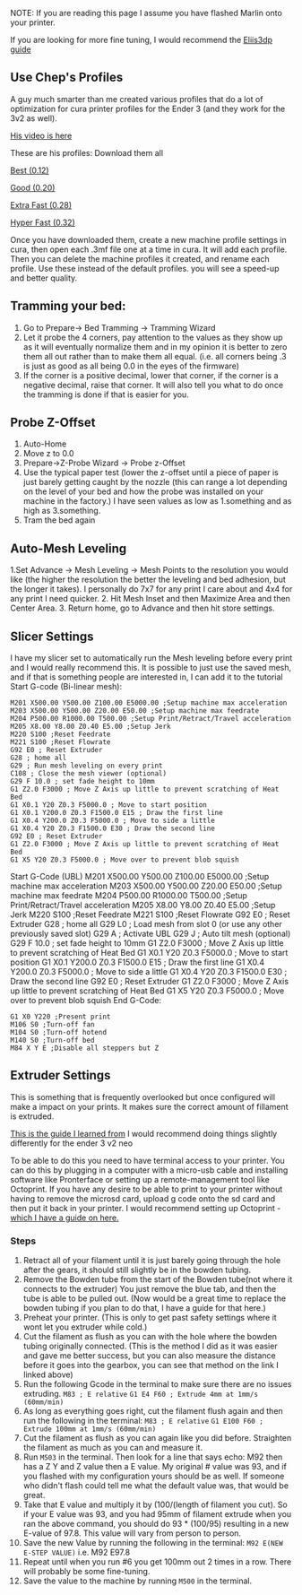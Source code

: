 NOTE: If you are reading this page I assume you have flashed Marlin onto your printer. 

If you are looking for more fine tuning, I would recommend the [Eliis3dp guide](https://ellis3dp.com/Print-Tuning-Guide/)

## Use Chep's Profiles
A guy much smarter than me created various profiles that do a lot of optimization for cura printer profiles for the Ender 3 (and they work for the 3v2 as well).

[His video is here](https://www.youtube.com/watch?v=jM_jdsx5yFc&t=165s&ab_channel=CHEP)

These are his profiles: Download them all

[Best (0.12)](https://social.thangs.com/m/184722)

[Good (0.20)](https://social.thangs.com/m/184723)

[Extra Fast (0.28)](https://social.thangs.com/m/186289)

[Hyper Fast (0.32)](https://social.thangs.com/m/186263)

Once you have downloaded them, create a new machine profile settings in cura, then open each .3mf file one at a time in cura. It will add each profile. Then you can delete the machine profiles it created, and rename each profile. Use these instead of the default profiles. you will see a speed-up and better quality.


## Tramming your bed:
1. Go to Prepare-> Bed Tramming -> Tramming Wizard
2. Let it probe the 4 corners, pay attention to the values as they show up as it will eventually normalize them and in my opinion it is better to zero them all out rather than to make them all equal. (i.e. all corners being .3 is just as good as all being 0.0 in the eyes of the firmware)
3. If the corner is a positive decimal, lower that corner, if the corner is a negative decimal, raise that corner. It will also tell you what to do once the tramming is done if that is easier for you.

## Probe Z-Offset
1. Auto-Home
2. Move z to 0.0
3. Prepare->Z-Probe Wizard -> Probe z-Offset
4. Use the typical paper test (lower the z-offset until a piece of paper is just barely getting caught by the nozzle (this can range a lot depending on the level of your bed and how the probe was installed on your machine in the factory.) I have seen values as low as 1.something and as high as 3.something.
6. Tram the bed again

## Auto-Mesh Leveling
1.Set Advance -> Mesh Leveling -> Mesh Points to the resolution you would like (the higher the resolution the better the leveling and bed adhesion, but the longer it takes). I personally do 7x7 for any print I care about and 4x4 for any print I need quicker.
2. Hit Mesh Inset and then Maximize Area and then Center Area.
3. Return home, go to Advance and then hit store settings.

## Slicer Settings
I have my slicer set to automatically run the Mesh leveling before every print and I would really recommend this. It is possible to just use the saved mesh, and if that is something people are interested in, I can add it to the tutorial
Start G-code (Bi-linear mesh):
~~~
M201 X500.00 Y500.00 Z100.00 E5000.00 ;Setup machine max acceleration
M203 X500.00 Y500.00 Z20.00 E50.00 ;Setup machine max feedrate
M204 P500.00 R1000.00 T500.00 ;Setup Print/Retract/Travel acceleration
M205 X8.00 Y8.00 Z0.40 E5.00 ;Setup Jerk
M220 S100 ;Reset Feedrate
M221 S100 ;Reset Flowrate
G92 E0 ; Reset Extruder
G28 ; home all
G29 ; Run mesh leveling on every print
C108 ; Close the mesh viewer (optional)
G29 F 10.0 ; set fade height to 10mm
G1 Z2.0 F3000 ; Move Z Axis up little to prevent scratching of Heat Bed
G1 X0.1 Y20 Z0.3 F5000.0 ; Move to start position
G1 X0.1 Y200.0 Z0.3 F1500.0 E15 ; Draw the first line
G1 X0.4 Y200.0 Z0.3 F5000.0 ; Move to side a little
G1 X0.4 Y20 Z0.3 F1500.0 E30 ; Draw the second line
G92 E0 ; Reset Extruder
G1 Z2.0 F3000 ; Move Z Axis up little to prevent scratching of Heat Bed
G1 X5 Y20 Z0.3 F5000.0 ; Move over to prevent blob squish
~~~
Start G-Code (UBL)
M201 X500.00 Y500.00 Z100.00 E5000.00 ;Setup machine max acceleration
M203 X500.00 Y500.00 Z20.00 E50.00 ;Setup machine max feedrate
M204 P500.00 R1000.00 T500.00 ;Setup Print/Retract/Travel acceleration
M205 X8.00 Y8.00 Z0.40 E5.00 ;Setup Jerk
M220 S100 ;Reset Feedrate
M221 S100 ;Reset Flowrate
G92 E0 ; Reset Extruder
G28 ; home all
G29 L0 ; Load mesh from slot 0 (or use any other previously saved slot)
G29 A ; Activate UBL
G29 J ; Auto tilt mesh (optional)
G29 F 10.0 ; set fade height to 10mm
G1 Z2.0 F3000 ; Move Z Axis up little to prevent scratching of Heat Bed
G1 X0.1 Y20 Z0.3 F5000.0 ; Move to start position
G1 X0.1 Y200.0 Z0.3 F1500.0 E15 ; Draw the first line
G1 X0.4 Y200.0 Z0.3 F5000.0 ; Move to side a little
G1 X0.4 Y20 Z0.3 F1500.0 E30 ; Draw the second line
G92 E0 ; Reset Extruder
G1 Z2.0 F3000 ; Move Z Axis up little to prevent scratching of Heat Bed
G1 X5 Y20 Z0.3 F5000.0 ; Move over to prevent blob squish
End G-Code:
~~~
G1 X0 Y220 ;Present print
M106 S0 ;Turn-off fan
M104 S0 ;Turn-off hotend
M140 S0 ;Turn-off bed
M84 X Y E ;Disable all steppers but Z
~~~

## Extruder Settings
This is something that is frequently overlooked but once configured will make a impact on your prints. It makes sure the correct amount of fillament is extruded.

[This is the guide I learned from](https://ellis3dp.com/Print-Tuning-Guide/articles/extruder_calibration.html) I would recommend doing things slightly differently for the ender 3 v2 neo

To be able to do this you need to have terminal access to your printer. You can do this by plugging in a computer with a micro-usb cable and installing software like Pronterface or setting up a remote-management tool like Octoprint. If you have any desire to be able to print to your printer without having to remove the microsd card, upload g code onto the sd card and then put it back in your printer. I would recommend setting up Octoprint - [which I have a guide on here.](https://github.com/conway220/Ender-3-V2-Neo-Setup/wiki/Remote-Management-(Octoprint))

### Steps
1. Retract all of your filament until it is just barely going through the hole after the gears, it should still slightly be in the bowden tubing.
2. Remove the Bowden tube from the start of the Bowden tube(not where it connects to the extruder) You just remove the blue tab, and then the tube is able to be pulled out. (Now would be a great time to replace the bowden tubing if you plan to do that, I have a guide for that here.)
3. Preheat your printer. (This is only to get past safety settings where it wont let you extruder while cold.)
4. Cut the filament as flush as you can with the hole where the bowden tubing originally connected. (This is the method I did as it was easier and gave me better success, but you can also measure the distance before it goes into the gearbox, you can see that method on the link I linked above)
5. Run the following Gcode in the terminal to make sure there are no issues extruding.
`M83 ; E relative`
`G1 E4 F60 ; Extrude 4mm at 1mm/s (60mm/min)`
6. As long as everything goes right, cut the filament flush again and then run the following in the terminal:
`M83 ; E relative`
`G1 E100 F60 ; Extrude 100mm at 1mm/s (60mm/min)`
7. Cut the filament as flush as you can again like you did before. Straighten the filament as much as you can and measure it. 
8. Run `M503` in the terminal. Then look for a line that says echo: M92 then has a Z Y and Z value then a E value. My original # value was 93, and if you flashed with my configuration yours should be as well. If someone who didn't flash could tell me what the default value was, that would be great.
9. Take that E value and multiply it by (100/(length of filament you cut). So if your E value was 93, and you had 95mm of filament extrude when you ran the above command, you should do 93 * (100/95) resulting in a new E-value of 97.8. This value will vary from person to person.
10.  Save the new Value by running the following in the terminal:
`M92 E(NEW E-STEP VALUE)` i.e. M92 E97.8
11. Repeat until when you run #6 you get 100mm out 2 times in a row. There will probably be some fine-tuning.
12. Save the value to the machine by running `M500` in the terminal.